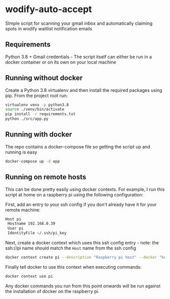 # wodify-auto-accept

SImple script for scanning your gmail inbox and automatically claiming spots in wodify waitlist notification emails

## Requirements
Python 3.8 + Gmail credentials - The script itself can either be run in a docker container or on its own on your local machine


## Running without docker

Create a Python 3.8 virtualenv and then install the required packages using pip. From the project root run:

```bash
virtualenv venv -p python3.8
source ./venv/bin/activate
pip install -r requirements.txt
python ./src/app.py
```

## Running with docker

The repo contains a docker-compose file so getting the script up and running is easy

```bash
docker-compose up -d app
```

## Running on remote hosts
This can be done pretty easily using docker contexts. For example, I run this script at home on a raspberry pi using the following configuration:

First, add an entry to your ssh config if you don't already have it for your remote machine:

```bash
Host pi
 Hostname 192.168.0.39
 User pi
 IdentityFile ~/.ssh/pi_key
```

Next, create a docker context which uses this ssh config entry - note: the ssh://pi name should match the `Host` name from the ssh config

```bash
docker context create pi --description "Raspberry pi host" --docker "host=ssh://pi"
```

Finally tell docker to use this context when executing commands:

```bash
docker context use pi
```

Any docker commands you run from this point onwards will be run against the installation of docker on the raspberry pi.